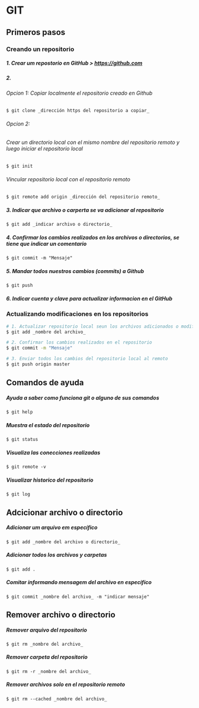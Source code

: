 # GIT


## Primeros pasos

### Creando un repositorio

##### 1. Crear um repostorio en GitHub > https://github.com

##### 2.
 
###### Opcion 1: Copiar localmente el repositorio creado en Github 
	$ git clone _dirección https del repositorio a copiar_

###### Opcion 2: 
###### Crear un directorio local con el mismo nombre del repositorio remoto y luego iniciar el repositorio local
	$ git init

###### Vincular repositorio local con el repositorio remoto
	$ git remote add origin _dirección del repositorio remoto_

##### 3. Indicar que archivo o carperta se va adicionar al repositorio
	$ git add _indicar archivo o directorio_

##### 4. Confirmar los cambios realizados en los archivos o directorios, se tiene que indicar un comentario
	$ git commit -m "Mensaje"

##### 5. Mandar todos nuestros cambios (commits) a Github
	$ git push 

##### 6. Indicar cuenta y clave para actualizar informacion en el GitHub


### Actualizando modificaciones en los repositorios

```bash
# 1. Actualizar repositorio local seun los archivos adicionados o modificados
$ git add _nombre del archivo_

# 2. Confirmar los cambios realizados en el repositorio
$ git commit -m "Mensaje"

# 3. Enviar todos los cambios del repositorio local al remoto
$ git push origin master
```	

## Comandos de ayuda

##### Ayuda a saber como funciona git o alguno de sus comandos
	$ git help

##### Muestra el estado del repositorio
	$ git status

##### Visualiza las conecciones realizadas 
	$ git remote -v

##### Visualizar historico del repositorio
	$ git log


## Adcicionar archivo o directorio

##### Adicionar um arquivo em específico
	$ git add _nombre del archivo o directorio_

##### Adicionar todos los archivos y carpetas
	$ git add .

##### Comitar informando mensagem del archivo en especifico
	$ git commit _nombre del archivo_ -m "indicar mensaje"

## Remover archivo o directorio

##### Remover arquivo del repositorio
	$ git rm _nombre del archivo_

##### Remover carpeta del repositorio
	$ git rm -r _nombre del archivo_

##### Remover archivos solo en el repositorio remoto
	$ git rm --cached _nombre del archivo_





